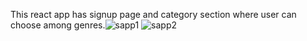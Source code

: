 This react app has signup page and category section where user can choose among genres.![sapp1](https://github.com/abhisheksahu504/capstone-project/assets/96036672/72d2ffef-249f-4ce7-a0d2-f53ad0fd426f)
![sapp2](https://github.com/abhisheksahu504/capstone-project/assets/96036672/9160ec6c-c3ac-419e-b554-51417dbbbb80)
